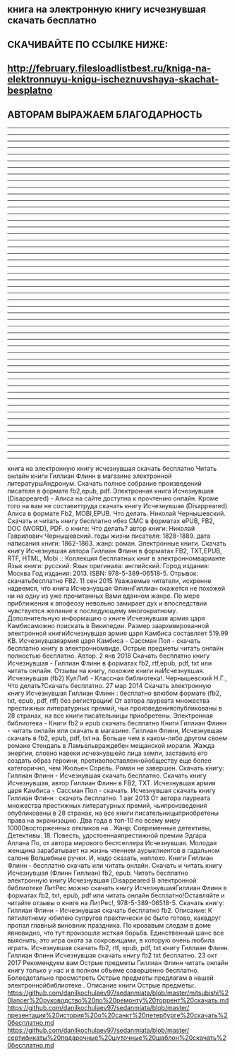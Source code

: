 книга на электронную книгу исчезнувшая скачать бесплатно
--------------------------------------------------
СКАЧИВАЙТЕ ПО ССЫЛКЕ НИЖЕ:
--------------------------------------------------
http://february.filesloadlistbest.ru/kniga-na-elektronnuyu-knigu-ischeznuvshaya-skachat-besplatno
--------------------------------------------------
АВТОРАМ ВЫРАЖАЕМ БЛАГОДАРНОСТЬ
--------------------------------------------------
--------------------------------------------------
--------------------------------------------------
--------------------------------------------------
--------------------------------------------------
--------------------------------------------------
--------------------------------------------------
--------------------------------------------------
--------------------------------------------------
--------------------------------------------------
--------------------------------------------------
--------------------------------------------------
--------------------------------------------------
--------------------------------------------------
--------------------------------------------------
--------------------------------------------------
--------------------------------------------------
--------------------------------------------------
--------------------------------------------------
--------------------------------------------------
--------------------------------------------------
--------------------------------------------------
--------------------------------------------------
--------------------------------------------------
--------------------------------------------------
--------------------------------------------------
--------------------------------------------------
--------------------------------------------------
--------------------------------------------------
--------------------------------------------------
--------------------------------------------------
--------------------------------------------------
--------------------------------------------------
--------------------------------------------------
--------------------------------------------------
--------------------------------------------------
--------------------------------------------------
--------------------------------------------------
--------------------------------------------------
--------------------------------------------------
--------------------------------------------------
--------------------------------------------------
--------------------------------------------------
--------------------------------------------------
--------------------------------------------------
--------------------------------------------------
--------------------------------------------------
--------------------------------------------------
--------------------------------------------------
--------------------------------------------------
--------------------------------------------------
--------------------------------------------------
книга на электронную книгу исчезнувшая скачать бесплатно Читать онлайн книги Гиллиан Флинн в магазине электронной литературыАндронум. Скачать полное собрание произведений писателя в формате fb2,epub, pdf. Электронная книга Исчезнувшая (Disappeared) - Алиса на сайте доступна к прочтению онлайн. Кроме того на  вам не составиттруда скачать книгу Исчезнувшая (Disappeared) Алиса в формате Fb2, MOBI,EPUB. Что делать. Николай Чернышевский. Скачать и читать книгу бесплатно ибез СМС в форматах ePUB, FB2, DOC (WORD), PDF. о книге: Что делать? автор книги: Николай Гаврилович Чернышевский. годы жизни писателя: 1828-1889. дата написания книги: 1862-1863. жанр: роман. Электронные книги. Скачать книгу Исчезнувшая автора Гиллиан Флинн в форматах FB2, TXT,EPUB, RTF, HTML, Mobi :: Коллекция бесплатных книг в электронномварианте  Язык книги: русский. Язык оригинала: английский. Город издания: Москва Год издания: 2013. ISBN: 978-5-389-06518-5. Отрывок: скачатьбесплатно FB2. 11 сен 2015  Уважаемые читатели, искренне надеемся, что книга Исчезнувшая ФлиннГиллиан окажется не похожей ни на одну из уже прочитанных Вами вданном жанре. По мере приближения к апофеозу невольно замирает дух и впоследствии чувствуется желание к последующему многократному. Дополнительную информацию о книге Исчезнувшая армия царя Камбисаможно поискать в Википедии. Размер заархивированной электронной книгиИсчезнувшая армия царя Камбиса составляет 519.99 KB. Исчезнувшаяармия царя Камбиса - Сассман Пол - скачать бесплатно книгу в электронномвиде. Острые предметы читать онлайн полностью бесплатно. Автор. 2 янв 2018  Скачать бесплатно книгу Исчезнувшая - Гиллиан Флинн в форматах fb2, rtf,epub, pdf, txt или читать онлайн. Отзывы на книгу, похожие книги наИсчезнувшая. Исчезнувшая (fb2)  КулЛиб - Классная библиотека!. Чернышевский Н.Г., Что делать?Скачать бесплатно. 27 мар 2014  Скачать электронную книгу Исчезнувшая Гиллиан Флинн : бесплатно влюбом формате (fb2, txt, epub, pdf, rtf) без регистрации! От автора лауреата множества престижных литературных премий, чьи произведенияопубликованы в 28 странах, на все книги писательницы приобретены. Электронная библиотека - Книги fb2 и epub скачать бесплатно
Книги Гиллиан Флинн - читать онлайн или скачать в магазине. Гиллиан Флинн, Исчезнувшая  скачать в fb2, epub, pdf, txt на. Больше чем в каком-либо другом своем романе Стендаль в Ламьельвраждебен мещанской морали. Жажда энергии, словно навеки исчезнувшейс лица земли, заставила его создать образ героини, противопоставленнойобществу еще более категорично, чем Жюльен Сорель. Роман не завершен. Скачать книгу: Гиллиан Флинн - Исчезнувшая скачать бесплатно. Скачать книгу Исчезнувшая, автор Гиллиан Флинн в FB2, TXT. Исчезнувшая армия царя Камбиса - Сассман Пол - скачать. Исчезнувшая скачать книгу Гиллиан Флинн : скачать бесплатно. 1 авг 2013  От автора лауреата множества престижных литературных премий, чьипроизведения опубликованы в 28 странах, на все книги писательницыприобретены права на экранизацию. Два года в топ-10 по всему миру 10000восторженных откликов на . Жанр: Современные детективы, Детективы. 18. Повесть, удостоеннаяпрестижной премии Эдгара Аллана По, от автора мирового бестселлера Исчезнувшая. Молодая женщина зарабатывает на жизнь чтением аурыклиентов в гадальном салоне Волшебные ручки. И, надо сказать, неплохо. Книги Гиллиан Флинн - бесплатно скачать или читать онлайн. Скачать и читать книгу Исчезнувшая  (Флинн Гиллиан) fb2, epub. Читать бесплатно электронную книгу Исчезнувшая (Disappeared
В электронной библиотеке ЛитРес можно скачать книгу ИсчезнувшаяГиллиан Флинн в форматах fb2, txt, epub, pdf или читать онлайн бесплатно!Оставляйте и читайте отзывы о книге на ЛитРес!, 978-5-389-06518-5. Скачать книгу: Гиллиан Флинн - Исчезнувшая скачать бесплатно fb2. Описание: К пятилетнему юбилею супругов практически вс было готово, каквдруг пропал главный виновник праздника. По кровавым следам в доме явновидно, что тут произошла жсткая борьба. Единственный шанс все выяснить, это игра охота за сокровищами, в которую очень любила играть. Исчезнувшая скачать fb2, rtf, epub, pdf, txt книгу Гиллиан Флинн. Гиллиан Флинн Исчезнувшая скачать книгу fb2 txt бесплатно. 23 окт 2017  Рекомендуем вам Острые предметы Гиллиан Флинн читать онлайн книгу только у нас и в полном объеме совершенно бесплатно. Болеедетально просмотреть Острые предметы предлагам в нашей электроннойбиблиотеке  .  Описание книги Острые предметы:.
https://github.com/danilkochulaev97/sedanmiata/blob/master/mitsubishi%20lancer%20руководство%20по%20ремонту%20торрент%20скачать.md
https://github.com/danilkochulaev97/sedanmiata/blob/master/презентация%20история%20о%20санкт%20петербурге%20скачать%20бесплатно.md
https://github.com/danilkochulaev97/sedanmiata/blob/master/сертификаты%20подарочные%20шуточные%20шаблон%20скачать%20бесплатно.md